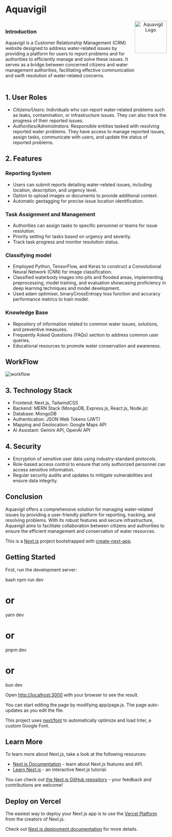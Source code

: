 # Aquavigil 

<div style="display: flex; flex-direction: row;">
  <div align="left">
    <h3>Introduction</h3>
    Aquavigil is a Customer Relationship Management (CRM) website designed to address water-related issues by providing a platform for users to report problems and 
    for authorities to efficiently manage and solve these issues. It serves as a bridge between concerned citizens and water management authorities, facilitating 
    effective communication and swift resolution of water-related concerns.
    <br/><br/>
  </div>
  <div align="center">
    <img src="https://res.cloudinary.com/de7hlbfce/image/upload/v1708859023/x53oinolgz2htuonr3fl.png" style="width: 100px; height: 100px;" alt="Aquavigil Logo">
  </div>
</div>

## 1. User Roles
- *Citizens/Users:* Individuals who can report water-related problems such as leaks, contamination, or infrastructure issues. They can also track the progress of their reported issues.
- *Authorities/Administrators:* Responsible entities tasked with resolving reported water problems. They have access to manage reported issues, assign tasks, communicate with users, and update the status of reported problems.

## 2. Features

### Reporting System
- Users can submit reports detailing water-related issues, including location, description, and urgency level.
- Option to upload images or documents to provide additional context.
- Automatic geotagging for precise issue location identification.

### Task Assignment and Management
- Authorities can assign tasks to specific personnel or teams for issue resolution.
- Priority setting for tasks based on urgency and severity.
- Track task progress and monitor resolution status.

### Classifying model
- Employed Python, TensorFlow, and Keras to construct a Convolutional Neural Network (CNN) for image classification. 
- Classified waterbody images into pits and flooded areas, implementing preprocessing, model training, and evaluation showcasing proficiency in deep learning techniques and model development.
- Used adam optimiser, binaryCrossEntropy loss function and accuracy performance metrics to train model.

### Knowledge Base
- Repository of information related to common water issues, solutions, and preventive measures.
- Frequently Asked Questions (FAQs) section to address common user queries.
- Educational resources to promote water conservation and awareness.

<h2>WorkFlow</h2>
<img src="https://res.cloudinary.com/de7hlbfce/image/upload/v1708860134/aquavigil/oohkgb05hi7b8kw81uo3.png" alt="workflow" />
<br/>

## 3. Technology Stack
- Frontend: Next.js, TailwindCSS
- Backend: MERN Stack (MongoDB, Express.js, React.js, Node.js)
- Database: MongoDB
- Authentication: JSON Web Tokens (JWT)
- Mapping and Geolocation: Google Maps API
- AI Assistant: Gemini API, OpenAI API

## 4. Security
- Encryption of sensitive user data using industry-standard protocols.
- Role-based access control to ensure that only authorized personnel can access sensitive information.
- Regular security audits and updates to mitigate vulnerabilities and ensure data integrity.

## Conclusion
Aquavigil offers a comprehensive solution for managing water-related issues by providing a user-friendly platform for reporting, tracking, and resolving problems. With its robust features and secure infrastructure, Aquavigil aims to facilitate collaboration between citizens and authorities to ensure the efficient management and conservation of water resources.





This is a [Next.js](https://nextjs.org/) project bootstrapped with [create-next-app](https://github.com/vercel/next.js/tree/canary/packages/create-next-app).

## Getting Started

First, run the development server:

bash
npm run dev
# or
yarn dev
# or
pnpm dev
# or
bun dev


Open [http://localhost:3000](http://localhost:3000) with your browser to see the result.

You can start editing the page by modifying app/page.js. The page auto-updates as you edit the file.

This project uses [next/font](https://nextjs.org/docs/basic-features/font-optimization) to automatically optimize and load Inter, a custom Google Font.

## Learn More

To learn more about Next.js, take a look at the following resources:

- [Next.js Documentation](https://nextjs.org/docs) - learn about Next.js features and API.
- [Learn Next.js](https://nextjs.org/learn) - an interactive Next.js tutorial.

You can check out [the Next.js GitHub repository](https://github.com/vercel/next.js/) - your feedback and contributions are welcome!

## Deploy on Vercel

The easiest way to deploy your Next.js app is to use the [Vercel Platform](https://vercel.com/new?utm_medium=default-template&filter=next.js&utm_source=create-next-app&utm_campaign=create-next-app-readme) from the creators of Next.js.

Check out [Next.js deployment documentation](https://nextjs.org/docs/deployment) for more details.
